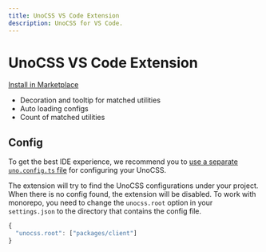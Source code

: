 ```yaml
---
title: UnoCSS VS Code Extension
description: UnoCSS for VS Code.
---
```


# UnoCSS VS Code Extension

[Install in Marketplace](https://marketplace.visualstudio.com/items?itemName=antfu.unocss)

- Decoration and tooltip for matched utilities
- Auto loading configs
- Count of matched utilities

## Config

To get the best IDE experience, we recommend you to [use a separate `uno.config.ts` file](/guide/config-file) for configuring your UnoCSS.

The extension will try to find the UnoCSS configurations under your project. When there is no config found, the extension will be disabled. To work with monorepo, you need to change the `unocss.root` option in your `settings.json` to the directory that contains the config file.

```javascript
{
  "unocss.root": ["packages/client"]
}
```
